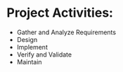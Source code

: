 # Project Activities:
* Gather and Analyze Requirements
* Design
* Implement
* Verify and Validate
* Maintain
